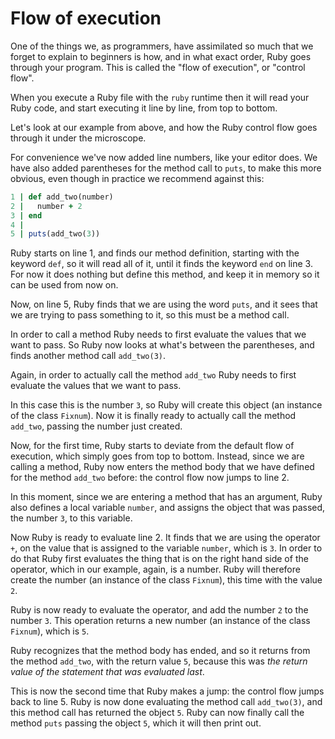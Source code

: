 # Flow of execution

One of the things we, as programmers, have assimilated so much that we forget
to explain to beginners is how, and in what exact order, Ruby goes through your
program. This is called the "flow of execution", or "control flow".

When you execute a Ruby file with the `ruby` runtime then it will read your
Ruby code, and start executing it line by line, from top to bottom.

Let's look at our example from above, and how the Ruby control flow goes
through it under the microscope.

For convenience we've now added line numbers, like your editor does. We have
also added parentheses for the method call to `puts`, to make this more
obvious, even though in practice we recommend against this:

```ruby
1 | def add_two(number)
2 |   number + 2
3 | end
4 |
5 | puts(add_two(3))
```

Ruby starts on line 1, and finds our method definition, starting with the
keyword `def`, so it will read all of it, until it finds the keyword `end` on
line 3. For now it does nothing but define this method, and keep it in memory
so it can be used from now on.

Now, on line 5, Ruby finds that we are using the word `puts`, and it sees that
we are trying to pass something to it, so this must be a method call.

In order to call a method Ruby needs to first evaluate the values that we want
to pass. So Ruby now looks at what's between the parentheses, and finds another
method call `add_two(3)`.

Again, in order to actually call the method `add_two` Ruby needs to first
evaluate the values that we want to pass.

In this case this is the number `3`, so Ruby will create this object (an
instance of the class `Fixnum`). Now it is finally ready to actually call the
method `add_two`, passing the number just created.

Now, for the first time, Ruby starts to deviate from the default flow of
execution, which simply goes from top to bottom. Instead, since we are calling
a method, Ruby now enters the method body that we have defined for the method
`add_two` before: the control flow now jumps to line 2.

In this moment, since we are entering a method that has an argument, Ruby
also defines a local variable `number`, and assigns the object that was
passed, the number `3`, to this variable.

Now Ruby is ready to evaluate line 2. It finds that we are using the operator
`+`, on the value that is assigned to the variable `number`, which is `3`. In
order to do that Ruby first evaluates the thing that is on the right hand side
of the operator, which in our example, again, is a number. Ruby will therefore
create the number (an instance of the class `Fixnum`), this time with the value
`2`.

Ruby is now ready to evaluate the operator, and add the number `2` to the
number `3`. This operation returns a new number (an instance of the class
`Fixnum`), which is `5`.

Ruby recognizes that the method body has ended, and so it returns from the
method `add_two`, with the return value `5`, because this was *the return value
of the statement that was evaluated last*.

This is now the second time that Ruby makes a jump: the control flow jumps
back to line 5. Ruby is now done evaluating the method call `add_two(3)`, and
this method call has returned the object `5`. Ruby can now finally call the
method `puts` passing the object `5`, which it will then print out.
